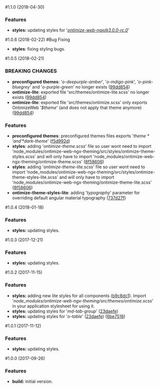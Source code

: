 #1.1.0 (2018-04-30)
### Features
* **styles:** updating styles for '*ontimize-web-ngx@3.0.0-rc.0*'

#1.0.6 (2018-02-22)
#Bug Fixing
* **styles**: fixing styling bugs.

#1.0.5 (2018-02-21)
### BREAKING CHANGES
* **preconfigured themes**: '*o-deepurple-amber*', '*o-indigo-pink*', '*o-pink-bluegrey*' and '*o-purple-green*' no longer exists ([99dd854](https://github.com/OntimizeWeb/ontimize-web-ngx/commit/99dd854))
* **ontimize-lite**: exported file 'src/themes/ontimize-lite.scss' no longer exists ([99dd854](https://github.com/OntimizeWeb/ontimize-web-ngx/commit/99dd854))
* **ontimize-lite**: exported file 'src/themes/ontimize.scss' only exports OntimizeWeb '*$theme*' (and does not apply that theme anymore) ([99dd854](https://github.com/OntimizeWeb/ontimize-web-ngx/commit/99dd854))

### Features
* **preconfigured themes**: preconfigured themes files exports '*$theme*' and '*$dark-theme*' ([f5d992d](https://github.com/OntimizeWeb/ontimize-web-ngx/commit/f5d992d))
* **styles**: adding '*ontimize-theme.scss*' file so user wont need to import 'node_modules/ontimize-web-ngx-theming/src/styles/ontimize-theme-styles.scss' and will only have to import 'node_modules/ontimize-web-ngx-theming/ontimize-theme.scss' ([8f58606](https://github.com/OntimizeWeb/ontimize-web-ngx/commit/8f58606))
* **styles**: adding '*ontimize-theme-lite.scss*' file so user wont need to import 'node_modules/ontimize-web-ngx-theming/src/styles/ontimize-theme-styles-lite.scss' and will only have to import 'node_modules/ontimize-web-ngx-theming/ontimize-theme-lite.scss' ([8f58606](https://github.com/OntimizeWeb/ontimize-web-ngx/commit/8f58606))
* **ontimize-theme-styles-lite**: adding '*typography*' parameter for overriding default angular material typography ([737d27f](https://github.com/OntimizeWeb/ontimize-web-ngx/commit/737d27f))


#1.0.4 (2018-01-18)
### Features
* **styles:** updating styles.

#1.0.3 (2017-12-21)
### Features
* **styles:** updating styles.

#1.0.2 (2017-11-15)
### Features
* **styles:** adding new lite styles for all components ([b9c8dc1](https://github.com/OntimizeWeb/ontimize-web-ngx-theming/commit/b9c8dc1)). Import '*node_modules/ontimize-web-ngx-theming/src/themes/ontimize.scss*' in your application stylesheet for using it.
* **styles:** updating styles for '*md-tab-group*' ([23daefe](https://github.com/OntimizeWeb/ontimize-web-ngx-theming/commit/23daefe))
* **styles:** updating styles for '*o-table*' ([23daefe](https://github.com/OntimizeWeb/ontimize-web-ngx-theming/commit/23daefe)) ([6be7516](https://github.com/OntimizeWeb/ontimize-web-ngx-theming/commit/6be7516))

#1.0.1 (2017-11-12)
### Features
* **styles:** updating styles.

#1.0.0 (2017-09-26)
### Features
* **build:** initial version.
